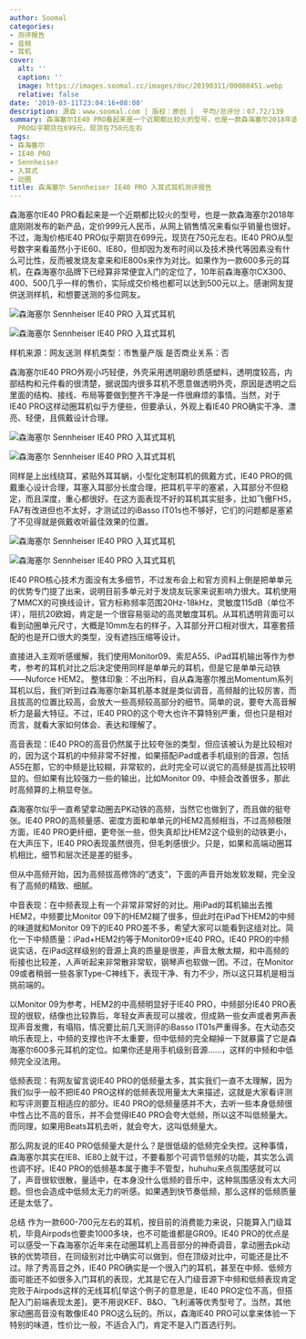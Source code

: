 ```yaml
---
author: Soomal
categories:
- 测评报告
- 音频
- 耳机
cover:
  alt: ''
  caption: ''
  image: https://images.soomal.cc/images/doc/20190311/00080451.webp
  relative: false
date: '2019-03-11T23:04:16+08:00'
description: 源自：www.soomal.com | 版权：原创 |  平均/总评分：07.72/139
summary: 森海塞尔IE40 PRO看起来是一个近期都比较火的型号，也是一款森海塞尔2018年底刚刚发布的新产品，定价999元人民币，从网上销售情况来看似乎销量也很好。不过，海淘价格IE40
  PRO似乎期货在699元，现货在750元左右
tags:
- 森海塞尔
- IE40 PRO
- Sennheiser
- 入耳式
- 动圈
title: 森海塞尔 Sennheiser IE40 PRO 入耳式耳机测评报告
---
```


森海塞尔IE40 PRO看起来是一个近期都比较火的型号，也是一款森海塞尔2018年底刚刚发布的新产品，定价999元人民币，从网上销售情况来看似乎销量也很好。不过，海淘价格IE40 PRO似乎期货在699元，现货在750元左右。IE40 PRO从型号数字来看虽然小于IE60、IE80，但却因为发布时间以及技术换代等因素没有什么可比性，反而被发烧友拿来和IE800s来作为对比。如果作为一款600多元的耳机，在森海塞尔品牌下已经算非常便宜入门的定位了，10年前森海塞尔CX300、400、500几乎一样的售价，实际成交价格也都可以达到500元以上。感谢网友提供送测样机，和想要送测的多位网友。



![森海塞尔 Sennheiser IE40 PRO 入耳式耳机](https://images.soomal.cc/images/doc/20190304/00080344_01.webp)



![森海塞尔 Sennheiser IE40 PRO 入耳式耳机](https://images.soomal.cc/images/doc/20190304/00080345_01.webp)



样机来源：网友送测
样机类型：市售量产版
是否商业关系：否



森海塞尔IE40 PRO外观小巧轻便，外壳采用透明磨砂质感塑料，透明度较高，内部结构和元件看的很清楚，据说国内很多耳机不愿意做透明外壳，原因是透明之后里面的结构、接线、布局等要做到整齐干净是一件很麻烦的事情。当然，对于IE40 PRO这样动圈耳机似乎方便些，但要承认，外观上看IE40 PRO确实干净、漂亮、轻便，且佩戴设计合理。



![森海塞尔 Sennheiser IE40 PRO 入耳式耳机](https://images.soomal.cc/images/doc/20190304/00080346_01.webp)



![森海塞尔 Sennheiser IE40 PRO 入耳式耳机](https://images.soomal.cc/images/doc/20190304/00080348_01.webp)



同样是上出线绕耳，紧贴外耳耳蜗，小型化定制耳机的佩戴方式，IE40 PRO的佩戴重心设计合理，耳塞入耳部分长度合理，把耳机平平的塞紧，入耳部分不但稳定，而且深度，重心都很好。在这方面表现不好的耳机其实挺多，比如飞傲FH5，FA7有改进但也不太好，才测试过的iBasso IT01s也不够好，它们的问题都是塞紧了不见得就是佩戴收听最佳效果的位置。



![森海塞尔 Sennheiser IE40 PRO 入耳式耳机](https://images.soomal.cc/images/doc/20190304/00080349_01.webp)



![森海塞尔 Sennheiser IE40 PRO 入耳式耳机](https://images.soomal.cc/images/doc/20190304/00080350_01.webp)



IE40 PRO核心技术方面没有太多细节，不过发布会上和官方资料上倒是把单单元的优势专门提了出来，说明目前多单元对于发烧友玩家来说影响力很大。耳机使用了MMCX的可换线设计，官方标称频率范围20Hz-18kHz，灵敏度115dB（单位不详），阻抗20欧姆，肯定是一个很容易驱动的高灵敏度耳机。从耳机透明背面可以看到动圈单元尺寸，大概是10mm左右的样子，入耳部分开口相对很大，耳塞套搭配的也是开口很大的类型，没有遮挡压缩等设计。

直接进入主观听感缓解，我们使用Monitor09、索尼A55、iPad耳机输出等作为参考，参考的耳机对比之后决定使用同样是单单元的耳机，但是它是单单元动铁――Nuforce HEM2。
整体印象：不出所料，自从森海塞尔推出Momentum系列耳机以后，我们听到过森海塞尔新耳机基本就是类似调音，高频敲的比较厉害，而且拔高的位置比较高，会放大一些高频较高部分的细节。简单的说，要夸大高音解析力是最大特征。不过，IE40 PRO的这个夸大也许不算特别严重，但也只是相对而言，就看大家如何体会、表达和理解了。

高音表现：IE40 PRO的高音仍然属于比较夸张的类型，但应该被认为是比较相对的，因为这个耳机的中频非常不好推，如果搭配iPad或者手机级别的音源，包括A55在那，它的中频是比较糊，非常软的，此时完全可以说它的高频是拔高比较明显的。但如果有比较强力一些的输出，比如Monitor 09、中频会改善很多，那此时高频算的上稍显夸张。

森海塞尔似乎一直希望拿动圈去PK动铁的高频，当然它也做到了，而且做的挺夸张。IE40 PRO的高频量感、密度方面和单单元的HEM2高频相当，不过高频极限方面，IE40 PRO更纤细，更夸张一些，但失真却比HEM2这个级别的动铁更小，在大声压下，IE40 PRO表现虽然很亮，但毛刺感很少。只是，如果和高端动圈耳机相比，细节和层次还是差的挺多。

但从中高频开始，因为高频拔高修饰的“透支”，下面的声音开始发软发糊，完全没有了高频的精致、细腻。

中音表现：在中频表现上有一个非常非常好的对比。用iPad的耳机输出去推HEM2，中频要比Monitor 09下的HEM2糊了很多，但此时在iPad下HEM2的中频的味道就和Monitor 09下的IE40 PRO差不多，希望大家可以能看到这组对比。简化一下中频质量：iPad+HEM2约等于Monitor09+IE40 PRO。IE40 PRO的中频说实话，在iPad这样级别的音源上真的质量是很差，声音太散太糊，和中高频的衔接也比较差，人声听起来非常散非常软，钢琴声也软做一团。不过，在Monitor 09或者稍弱一些各家Type-C神线下，表现干净、有力不少，所以这只耳机是相当挑前端的。

以Monitor 09为参考，HEM2的中高频明显好于IE40 PRO，中频部分IE40 PRO表现的很软，结像也比较靠后，年轻女声表现可以接收，但成熟一些女声或者男声表现声音发撒，有塌陷，情况要比前几天测评的iBasso IT01s严重得多。在大动态交响乐表现上，中频的支撑也许不太重要，但中低频的完全糊掉一下就暴露了它是森海塞尔600多元耳机的定位。如果你还是用手机级别音源……，这样的中频和中低频完全没法用。

低频表现：有网友留言说IE40 PRO的低频量太多，其实我们一直不太理解，因为我们似乎一般不把IE40 PRO这样的低频表现用量太大来描述，这就是大家看评测和写评测要互相适应的部分。IE40 PRO的低频量感并不大，去听一些本身低频很中性占比不高的音乐，并不会觉得IE40 PRO会夸大低频，所以这不叫低频量大。而同理，如果用Beats耳机去听，就会夸大，这叫低频量大。

那么网友说的IE40 PRO低频量大是什么？是很低级的低频完全失控。这种事情，森海塞尔其实在IE8、IE80上就干过，不要看那个可调节低频的功能，其实怎么调也调不好。IE40 PRO的低频基本属于撒手不管型，huhuhu来点氛围感就可以了，声音很软很散，量适中，在本身没什么低频的音乐中，这种氛围感没有太大问题。但也会造成中低频太无力的听感。如果遇到快节奏低频，那么这样的低频质量还是太低了。

总结
作为一款600-700元左右的耳机，按目前的消费能力来说，只能算入门级耳机，毕竟Airpods也要卖1000多块，也不可能谁都是GR09。IE40 PRO的优点是可以感受一下森海塞尔近年来在动圈耳机上高音部分的神奇调音，拿动圈去pk动铁的优势项目，在同级别对比中确实可以做到，但在顶级对比中，可能还是比不过。除了秀高音之外，IE40 PRO确实是一个很入门的耳机，甚至在中频、低频方面可能还不如很多入门耳机的表现，尤其是它在入门级音源下中频和低频表现肯定完败于Airpods这样的无线耳机[举这个例子的意思是，IE40 PRO定位不高，但搭配入门前端表现太差]，更不用说KEF、B&O、飞利浦等优秀型号了。当然，其他家动圈高音没有敢像IE40 PRO这么玩的。所以，森海IE40 PRO可以拿来体验一下特别的味道，性价比一般，不适合入门，肯定不是入门首选行列。